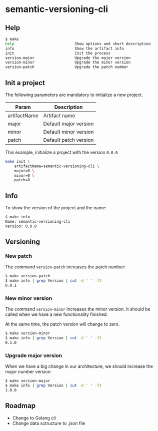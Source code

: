 # semantic-versioning-cli

## Help
```bash
$ make
help                           Show options and short description
info                           Show the artifact info
init                           Init the process
version-major                  Upgrade the major version
version-minor                  Upgrade the minor version
version-patch                  Upgrade the patch number
```

## Init a project
The following parameters are mandatory to initialize a new project.

|Param|Description|
|--|--|
|artifactName|Artifact name|
|major|Default major version|
|minor|Default minor version|
|patch|Default patch version|

This example, initialize a project with the version ```0.0.0```
```zsh
make init \
    artifactName=semantic-versioning-cli \
    major=0 \
    minor=0 \
    patch=0 
```

## Info
To show the version of the project and the name:

```zsh
$ make info
Name: semantic-versioning-cli
Version: 0.0.0
```

## Versioning
### New patch
The command ```version-patch``` increases the patch number:

```zsh
$ make version-patch
$ make info | grep Version | cut -d ' ' -f2
0.0.1
```
### New minor version
The command ```version-minor``` increases the minor version. It should be called when we have a new functionality finished. 

At the same time, the patch version will change to zero. 

```zsh
$ make version-minor
$ make info | grep Version | cut -d ' ' -f2
0.1.0
```

### Upgrade major version
When we have a big change in our architecture, we should increase the major number version:

```zsh
$ make version-major
$ make info | grep Version | cut -d ' ' -f2
1.0.0
```

## Roadmap
 * Change to Golang cli 
 * Change data sctructure to .json file